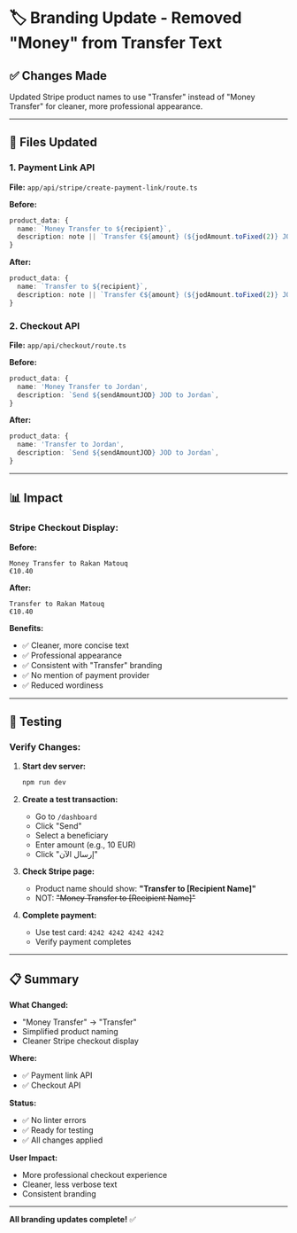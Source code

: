 # 🏷️ Branding Update - Removed "Money" from Transfer Text

## ✅ Changes Made

Updated Stripe product names to use "Transfer" instead of "Money Transfer" for cleaner, more professional appearance.

---

## 📝 Files Updated

### **1. Payment Link API**
**File:** `app/api/stripe/create-payment-link/route.ts`

**Before:**
```typescript
product_data: {
  name: `Money Transfer to ${recipient}`,
  description: note || `Transfer €${amount} (${jodAmount.toFixed(2)} JOD) to ${recipient}`,
}
```

**After:**
```typescript
product_data: {
  name: `Transfer to ${recipient}`,
  description: note || `Transfer €${amount} (${jodAmount.toFixed(2)} JOD) to ${recipient}`,
}
```

### **2. Checkout API**
**File:** `app/api/checkout/route.ts`

**Before:**
```typescript
product_data: {
  name: 'Money Transfer to Jordan',
  description: `Send ${sendAmountJOD} JOD to Jordan`,
}
```

**After:**
```typescript
product_data: {
  name: 'Transfer to Jordan',
  description: `Send ${sendAmountJOD} JOD to Jordan`,
}
```

---

## 📊 Impact

### **Stripe Checkout Display:**

**Before:**
```
Money Transfer to Rakan Matouq
€10.40
```

**After:**
```
Transfer to Rakan Matouq
€10.40
```

**Benefits:**
- ✅ Cleaner, more concise text
- ✅ Professional appearance
- ✅ Consistent with "Transfer" branding
- ✅ No mention of payment provider
- ✅ Reduced wordiness

---

## 🧪 Testing

### **Verify Changes:**

1. **Start dev server:**
   ```bash
   npm run dev
   ```

2. **Create a test transaction:**
   - Go to `/dashboard`
   - Click "Send"
   - Select a beneficiary
   - Enter amount (e.g., 10 EUR)
   - Click "إرسال الآن"

3. **Check Stripe page:**
   - Product name should show: **"Transfer to [Recipient Name]"**
   - NOT: ~~"Money Transfer to [Recipient Name]"~~

4. **Complete payment:**
   - Use test card: `4242 4242 4242 4242`
   - Verify payment completes

---

## 📋 Summary

**What Changed:**
- "Money Transfer" → "Transfer"
- Simplified product naming
- Cleaner Stripe checkout display

**Where:**
- ✅ Payment link API
- ✅ Checkout API

**Status:**
- ✅ No linter errors
- ✅ Ready for testing
- ✅ All changes applied

**User Impact:**
- More professional checkout experience
- Cleaner, less verbose text
- Consistent branding

---

**All branding updates complete!** ✅

